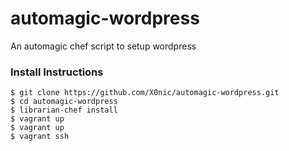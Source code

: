automagic-wordpress
===================

An automagic chef script to setup wordpress

### Install Instructions

    $ git clone https://github.com/X0nic/automagic-wordpress.git
    $ cd automagic-wordpress
	$ librarian-chef install
	$ vagrant up
    $ vagrant up
    $ vagrant ssh

